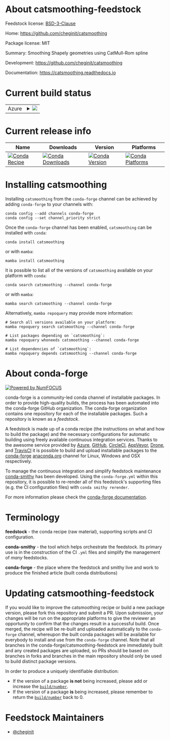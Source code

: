 About catsmoothing-feedstock
============================

Feedstock license: [BSD-3-Clause](https://github.com/conda-forge/catsmoothing-feedstock/blob/main/LICENSE.txt)

Home: https://github.com/cheginit/catsmoothing

Package license: MIT

Summary: Smoothing Shapely geometries using CatMull-Rom spline

Development: https://github.com/cheginit/catsmoothing

Documentation: https://catsmoothing.readthedocs.io

Current build status
====================


<table>
    
  <tr>
    <td>Azure</td>
    <td>
      <details>
        <summary>
          <a href="https://dev.azure.com/conda-forge/feedstock-builds/_build/latest?definitionId=23520&branchName=main">
            <img src="https://dev.azure.com/conda-forge/feedstock-builds/_apis/build/status/catsmoothing-feedstock?branchName=main">
          </a>
        </summary>
        <table>
          <thead><tr><th>Variant</th><th>Status</th></tr></thead>
          <tbody><tr>
              <td>linux_64_python3.10.____cpython</td>
              <td>
                <a href="https://dev.azure.com/conda-forge/feedstock-builds/_build/latest?definitionId=23520&branchName=main">
                  <img src="https://dev.azure.com/conda-forge/feedstock-builds/_apis/build/status/catsmoothing-feedstock?branchName=main&jobName=linux&configuration=linux%20linux_64_python3.10.____cpython" alt="variant">
                </a>
              </td>
            </tr><tr>
              <td>linux_64_python3.11.____cpython</td>
              <td>
                <a href="https://dev.azure.com/conda-forge/feedstock-builds/_build/latest?definitionId=23520&branchName=main">
                  <img src="https://dev.azure.com/conda-forge/feedstock-builds/_apis/build/status/catsmoothing-feedstock?branchName=main&jobName=linux&configuration=linux%20linux_64_python3.11.____cpython" alt="variant">
                </a>
              </td>
            </tr><tr>
              <td>linux_64_python3.12.____cpython</td>
              <td>
                <a href="https://dev.azure.com/conda-forge/feedstock-builds/_build/latest?definitionId=23520&branchName=main">
                  <img src="https://dev.azure.com/conda-forge/feedstock-builds/_apis/build/status/catsmoothing-feedstock?branchName=main&jobName=linux&configuration=linux%20linux_64_python3.12.____cpython" alt="variant">
                </a>
              </td>
            </tr><tr>
              <td>osx_64_python3.10.____cpython</td>
              <td>
                <a href="https://dev.azure.com/conda-forge/feedstock-builds/_build/latest?definitionId=23520&branchName=main">
                  <img src="https://dev.azure.com/conda-forge/feedstock-builds/_apis/build/status/catsmoothing-feedstock?branchName=main&jobName=osx&configuration=osx%20osx_64_python3.10.____cpython" alt="variant">
                </a>
              </td>
            </tr><tr>
              <td>osx_64_python3.11.____cpython</td>
              <td>
                <a href="https://dev.azure.com/conda-forge/feedstock-builds/_build/latest?definitionId=23520&branchName=main">
                  <img src="https://dev.azure.com/conda-forge/feedstock-builds/_apis/build/status/catsmoothing-feedstock?branchName=main&jobName=osx&configuration=osx%20osx_64_python3.11.____cpython" alt="variant">
                </a>
              </td>
            </tr><tr>
              <td>osx_64_python3.12.____cpython</td>
              <td>
                <a href="https://dev.azure.com/conda-forge/feedstock-builds/_build/latest?definitionId=23520&branchName=main">
                  <img src="https://dev.azure.com/conda-forge/feedstock-builds/_apis/build/status/catsmoothing-feedstock?branchName=main&jobName=osx&configuration=osx%20osx_64_python3.12.____cpython" alt="variant">
                </a>
              </td>
            </tr><tr>
              <td>win_64_python3.10.____cpython</td>
              <td>
                <a href="https://dev.azure.com/conda-forge/feedstock-builds/_build/latest?definitionId=23520&branchName=main">
                  <img src="https://dev.azure.com/conda-forge/feedstock-builds/_apis/build/status/catsmoothing-feedstock?branchName=main&jobName=win&configuration=win%20win_64_python3.10.____cpython" alt="variant">
                </a>
              </td>
            </tr><tr>
              <td>win_64_python3.11.____cpython</td>
              <td>
                <a href="https://dev.azure.com/conda-forge/feedstock-builds/_build/latest?definitionId=23520&branchName=main">
                  <img src="https://dev.azure.com/conda-forge/feedstock-builds/_apis/build/status/catsmoothing-feedstock?branchName=main&jobName=win&configuration=win%20win_64_python3.11.____cpython" alt="variant">
                </a>
              </td>
            </tr><tr>
              <td>win_64_python3.12.____cpython</td>
              <td>
                <a href="https://dev.azure.com/conda-forge/feedstock-builds/_build/latest?definitionId=23520&branchName=main">
                  <img src="https://dev.azure.com/conda-forge/feedstock-builds/_apis/build/status/catsmoothing-feedstock?branchName=main&jobName=win&configuration=win%20win_64_python3.12.____cpython" alt="variant">
                </a>
              </td>
            </tr>
          </tbody>
        </table>
      </details>
    </td>
  </tr>
</table>

Current release info
====================

| Name | Downloads | Version | Platforms |
| --- | --- | --- | --- |
| [![Conda Recipe](https://img.shields.io/badge/recipe-catsmoothing-green.svg)](https://anaconda.org/conda-forge/catsmoothing) | [![Conda Downloads](https://img.shields.io/conda/dn/conda-forge/catsmoothing.svg)](https://anaconda.org/conda-forge/catsmoothing) | [![Conda Version](https://img.shields.io/conda/vn/conda-forge/catsmoothing.svg)](https://anaconda.org/conda-forge/catsmoothing) | [![Conda Platforms](https://img.shields.io/conda/pn/conda-forge/catsmoothing.svg)](https://anaconda.org/conda-forge/catsmoothing) |

Installing catsmoothing
=======================

Installing `catsmoothing` from the `conda-forge` channel can be achieved by adding `conda-forge` to your channels with:

```
conda config --add channels conda-forge
conda config --set channel_priority strict
```

Once the `conda-forge` channel has been enabled, `catsmoothing` can be installed with `conda`:

```
conda install catsmoothing
```

or with `mamba`:

```
mamba install catsmoothing
```

It is possible to list all of the versions of `catsmoothing` available on your platform with `conda`:

```
conda search catsmoothing --channel conda-forge
```

or with `mamba`:

```
mamba search catsmoothing --channel conda-forge
```

Alternatively, `mamba repoquery` may provide more information:

```
# Search all versions available on your platform:
mamba repoquery search catsmoothing --channel conda-forge

# List packages depending on `catsmoothing`:
mamba repoquery whoneeds catsmoothing --channel conda-forge

# List dependencies of `catsmoothing`:
mamba repoquery depends catsmoothing --channel conda-forge
```


About conda-forge
=================

[![Powered by
NumFOCUS](https://img.shields.io/badge/powered%20by-NumFOCUS-orange.svg?style=flat&colorA=E1523D&colorB=007D8A)](https://numfocus.org)

conda-forge is a community-led conda channel of installable packages.
In order to provide high-quality builds, the process has been automated into the
conda-forge GitHub organization. The conda-forge organization contains one repository
for each of the installable packages. Such a repository is known as a *feedstock*.

A feedstock is made up of a conda recipe (the instructions on what and how to build
the package) and the necessary configurations for automatic building using freely
available continuous integration services. Thanks to the awesome service provided by
[Azure](https://azure.microsoft.com/en-us/services/devops/), [GitHub](https://github.com/),
[CircleCI](https://circleci.com/), [AppVeyor](https://www.appveyor.com/),
[Drone](https://cloud.drone.io/welcome), and [TravisCI](https://travis-ci.com/)
it is possible to build and upload installable packages to the
[conda-forge](https://anaconda.org/conda-forge) [anaconda.org](https://anaconda.org/)
channel for Linux, Windows and OSX respectively.

To manage the continuous integration and simplify feedstock maintenance
[conda-smithy](https://github.com/conda-forge/conda-smithy) has been developed.
Using the ``conda-forge.yml`` within this repository, it is possible to re-render all of
this feedstock's supporting files (e.g. the CI configuration files) with ``conda smithy rerender``.

For more information please check the [conda-forge documentation](https://conda-forge.org/docs/).

Terminology
===========

**feedstock** - the conda recipe (raw material), supporting scripts and CI configuration.

**conda-smithy** - the tool which helps orchestrate the feedstock.
                   Its primary use is in the construction of the CI ``.yml`` files
                   and simplify the management of *many* feedstocks.

**conda-forge** - the place where the feedstock and smithy live and work to
                  produce the finished article (built conda distributions)


Updating catsmoothing-feedstock
===============================

If you would like to improve the catsmoothing recipe or build a new
package version, please fork this repository and submit a PR. Upon submission,
your changes will be run on the appropriate platforms to give the reviewer an
opportunity to confirm that the changes result in a successful build. Once
merged, the recipe will be re-built and uploaded automatically to the
`conda-forge` channel, whereupon the built conda packages will be available for
everybody to install and use from the `conda-forge` channel.
Note that all branches in the conda-forge/catsmoothing-feedstock are
immediately built and any created packages are uploaded, so PRs should be based
on branches in forks and branches in the main repository should only be used to
build distinct package versions.

In order to produce a uniquely identifiable distribution:
 * If the version of a package **is not** being increased, please add or increase
   the [``build/number``](https://docs.conda.io/projects/conda-build/en/latest/resources/define-metadata.html#build-number-and-string).
 * If the version of a package **is** being increased, please remember to return
   the [``build/number``](https://docs.conda.io/projects/conda-build/en/latest/resources/define-metadata.html#build-number-and-string)
   back to 0.

Feedstock Maintainers
=====================

* [@cheginit](https://github.com/cheginit/)

